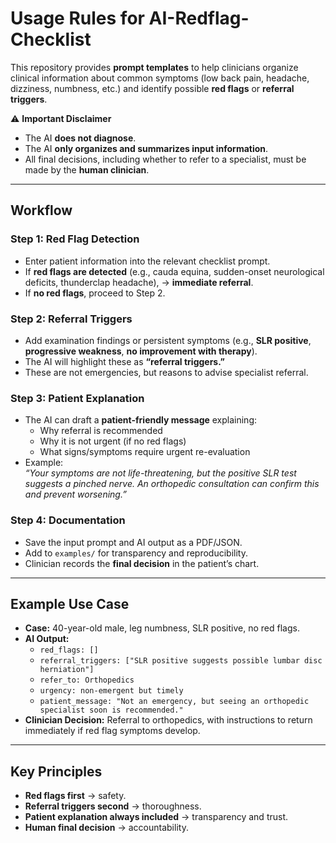 # Usage Rules for AI-Redflag-Checklist

This repository provides **prompt templates** to help clinicians organize clinical information about common symptoms (low back pain, headache, dizziness, numbness, etc.) and identify possible **red flags** or **referral triggers**.

⚠️ **Important Disclaimer**  
- The AI **does not diagnose**.  
- The AI **only organizes and summarizes input information**.  
- All final decisions, including whether to refer to a specialist, must be made by the **human clinician**.  

---

## Workflow

### Step 1: Red Flag Detection
- Enter patient information into the relevant checklist prompt.  
- If **red flags are detected** (e.g., cauda equina, sudden-onset neurological deficits, thunderclap headache), → **immediate referral**.  
- If **no red flags**, proceed to Step 2.

### Step 2: Referral Triggers
- Add examination findings or persistent symptoms (e.g., **SLR positive**, **progressive weakness**, **no improvement with therapy**).  
- The AI will highlight these as **“referral triggers.”**  
- These are not emergencies, but reasons to advise specialist referral.

### Step 3: Patient Explanation
- The AI can draft a **patient-friendly message** explaining:  
  - Why referral is recommended  
  - Why it is not urgent (if no red flags)  
  - What signs/symptoms require urgent re-evaluation  
- Example:  
  *“Your symptoms are not life-threatening, but the positive SLR test suggests a pinched nerve. An orthopedic consultation can confirm this and prevent worsening.”*

### Step 4: Documentation
- Save the input prompt and AI output as a PDF/JSON.  
- Add to `examples/` for transparency and reproducibility.  
- Clinician records the **final decision** in the patient’s chart.

---

## Example Use Case
- **Case:** 40-year-old male, leg numbness, SLR positive, no red flags.  
- **AI Output:**  
  - `red_flags: []`  
  - `referral_triggers: ["SLR positive suggests possible lumbar disc herniation"]`  
  - `refer_to: Orthopedics`  
  - `urgency: non-emergent but timely`  
  - `patient_message: "Not an emergency, but seeing an orthopedic specialist soon is recommended."`  
- **Clinician Decision:** Referral to orthopedics, with instructions to return immediately if red flag symptoms develop.

---

## Key Principles
- **Red flags first** → safety.  
- **Referral triggers second** → thoroughness.  
- **Patient explanation always included** → transparency and trust.  
- **Human final decision** → accountability.
